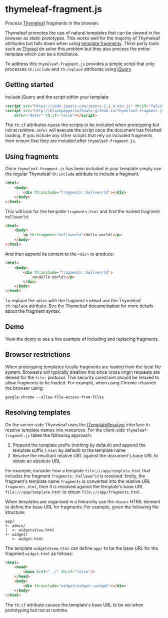 thymeleaf-fragment.js
=====================

Process [Thymeleaf](http://www.thymeleaf.org/) fragments in the browser.

Thymeleaf promotes the use of natural templates that can be viewed in the browser as static prototypes. This works well for the majority of Thymeleaf attributes but falls down when using [template fragments](http://www.thymeleaf.org/doc/tutorials/2.1/usingthymeleaf.html#template-layout). Third-party tools such as [Thymol](http://www.thymoljs.org/) do solve this problem but they also process the entire template which can be a hindrance.

To address this `thymeleaf-fragment.js` provides a simple script that only processes `th:include` and `th:replace` attributes using [jQuery](http://jquery.com/).

Getting started
---------------

Include jQuery and the script within your template:

```html
<script src="https://code.jquery.com/jquery-2.1.4.min.js" th:if="false"></script>
<script src="http://blackpeppersoftware.github.io/thymeleaf-fragment.js/thymeleaf-fragment.js"
	defer="defer" th:if="false"></script>
```

The `th:if` attributes cause the scripts to be included when prototyping but not at runtime. `defer` will execute the script once the document has finished loading. If you include any other scripts that rely on included fragments then ensure that they are included after `thymeleaf-fragment.js`.

Using fragments
---------------

Once `thymeleaf-fragment.js` has been included in your template simply use the regular Thymeleaf `th:include` attribute to include a fragment:

```html
<html>
	<body>
		<div th:include="fragments::helloworld"></div>
	</body>
</html>
```

This will look for the template `fragments.html` and find the named fragment `helloworld`:

```html
<html>
	<body>
		<p th:fragment="helloworld">Hello world!</p>
	</body>
</html>
```

And then append its content to the `<div>` to produce:

```html
<html>
	<body>
		<div th:include="fragments::helloworld">
			<p>Hello world!</p>
		</div>
	</body>
</html>
```

To replace the `<div>` with the fragment instead use the Thymeleaf `th:replace` attribute. See the [Thymeleaf documentation](http://www.thymeleaf.org/doc/tutorials/2.1/usingthymeleaf.html#template-layout) for more details about the fragment syntax.

Demo
----

View the [demo](http://blackpeppersoftware.github.io/thymeleaf-fragment.js/demo/template.html) to see a live example of including and replacing fragments.

Browser restrictions
--------------------

When prototyping templates locally fragments are loaded from the local file system. Browsers will typically disallow this since cross origin requests are denied for the `file:` protocol. This security constraint should be relaxed to allow fragments to be loaded. For example, when using Chrome relaunch the browser using:

```
google-chrome --allow-file-access-from-files
```

Resolving templates
-------------------

On the server-side Thymeleaf uses the [ITemplateResolver](http://www.thymeleaf.org/apidocs/thymeleaf/2.1.4.RELEASE/org/thymeleaf/templateresolver/ITemplateResolver.html) interface to resolve template names into resources. For the client-side `thymeleaf-fragment.js` takes the following approach:

1. Prepend the template prefix (nothing by default) and append the template suffix (`.html` by default) to the template name
2. Resolve the resultant relative URL against the document's base URL to obtain an absolute URL

For example, consider how a template `file:///app/template.html` that includes the fragment `fragments::helloworld` is resolved: firstly, the fragment's template name `fragments` is converted into the relative URL `fragments.html`; then it is resolved against the template's base URL `file:///app/template.html` to obtain `file:///app/fragments.html`.

When templates are organised in a hierarchy use the `<base>` HTML element to define the base URL for fragments. For example, given the following file structure:

```
app/
+- admin/
|  +- widgetsView.html
+- widget/
   +- widget.html
```

The template `widgetsView.html` can define `app/` to be the base URL for the fragment `widget.html` as follows:

```html
<html>
	<head>
		<base href="../" th:if="false"/>
	</head>
	<body>
		<div th:include="widget/widget::widget"></div>
	</body>
</html>
```

The `th:if` attribute causes the template's base URL to be set when prototyping but not at runtime.
